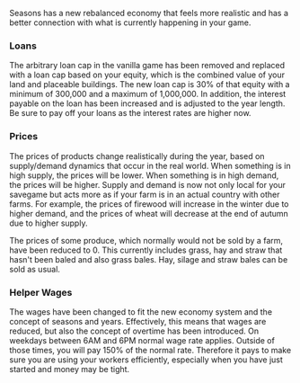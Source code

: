 Seasons has a new rebalanced economy that feels more realistic and has a better connection with what is currently happening in your game.

### Loans

The arbitrary loan cap in the vanilla game has been removed and replaced with a loan cap based on your equity, which is the combined value of your land and placeable buildings. The new loan cap is 30% of that equity with a minimum of 300,000 and a maximum of 1,000,000. In addition, the interest payable on the loan has been increased and is adjusted to the year length.
Be sure to pay off your loans as the interest rates are higher now.

### Prices

The prices of products change realistically during the year, based on supply/demand dynamics that occur in the real world. When something is in high supply, the prices will be lower. When something is in high demand, the prices will be higher. Supply and demand is now not only local for your savegame but acts more as if your farm is in an actual country with other farms.
For example, the prices of firewood will increase in the winter due to higher demand, and the prices of wheat will decrease at the end of autumn due to higher supply.

The prices of some produce, which normally would not be sold by a farm, have been reduced to 0. This currently includes grass, hay and straw that hasn't been baled and also grass bales. Hay, silage and straw bales can be sold as usual. 

### Helper Wages

The wages have been changed to fit the new economy system and the concept of seasons and years. Effectively, this means that wages are reduced, but also the concept of overtime has been introduced. On weekdays between 6AM and 6PM normal wage rate applies. Outside of those times, you will pay 150% of the normal rate. Therefore it pays to make sure you are using your workers efficiently, especially when you have just started and money may be tight.
